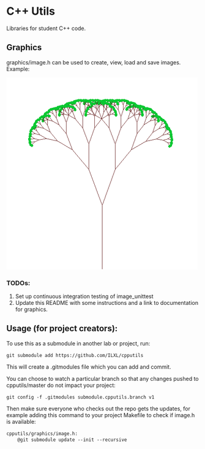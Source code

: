 # C++ Utils

Libraries for student C++ code.

## Graphics

graphics/image.h can be used to create, view, load and save images. Example:

![example fractal tree](graphics/example_fractal_tree.png)

### TODOs:
1. Set up continuous integration testing of image_unittest
2. Update this README with some instructions and a link to documentation for graphics.

## Usage (for project creators):

To use this as a submodule in another lab or project, run:

```
git submodule add https://github.com/ILXL/cpputils
```

This will create a .gitmodules file which you can add and commit.

You can choose to watch a particular branch so that any changes pushed to
cpputils/master do not impact your project:

```
git config -f .gitmodules submodule.cpputils.branch v1
```

Then make sure everyone who checks out the repo gets the updates, for example adding this
command to your project Makefile to check if image.h is available:

```
cpputils/graphics/image.h:
	@git submodule update --init --recursive
```
